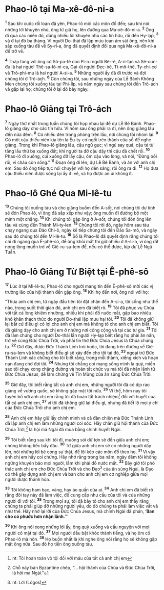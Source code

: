 # Phao-lô tại Ma-xê-đô-ni-a
<sup><b>1</b></sup> Sau khi cuộc rối loạn đã yên, Phao-lô mời các môn đồ đến; sau khi nói những lời khuyên nhủ, ông từ giã họ, lên đường qua Ma-xê-đô-ni-a. <sup><b>2</b></sup> Ông đi qua các miền đó, dùng nhiều lời khuyên nhủ các tín hữu, rồi đến Hy-lạp, <sup><b>3</b></sup> và ở tại đó ba tháng. Vì người Do-thái đã lập mưu toan ám sát ông, nên khi sắp xuống tàu để về Sy-ri-a, ông đã quyết định đổi qua ngả Ma-xê-đô-ni-a để trở về.

<sup><b>4</b></sup> Tháp tùng với ông có Sô-pa-tê con Pi-ru người Bê-rê, A-ri-tạc và Sê-cun-đu là hai người Thê-sa-lô-ni-ca, Gai-út người Đẹc-bê, Ti-mô-thê, Ty-chi-cơ và Trô-phi-mu là hai người A-si-a. <sup><b>5</b></sup> Những người ấy đã đi trước và đợi chúng tôi ở Trô-ách. <sup><b>6</b></sup> Còn chúng tôi, sau những ngày của Lễ Bánh Không Men chúng tôi xuống tàu tại Phi-líp, và năm ngày sau chúng tôi đến Trô-ách và gặp lại họ; chúng tôi ở lại đó bảy ngày.

# Phao-lô Giảng tại Trô-ách
<sup><b>7</b></sup> Ngày thứ nhất trong tuần chúng tôi họp nhau lại để dự Lễ Bẻ Bánh. Phao-lô giảng dạy cho các tín hữu. Vì hôm sau ông phải ra đi, nên ông giảng lâu đến nửa đêm. <sup><b>8</b></sup> Có nhiều đèn trong phòng trên lầu, nơi chúng tôi nhóm lại. <sup><b>9</b></sup> Có một cậu thiếu niên kia tên là Êu-ty-cơ ngồi trên thành cửa sổ để nghe giảng. Trong khi Phao-lô giảng lâu, cậu ngủ gục; vì ngủ say quá, cậu té từ tầng lầu thứ ba xuống đất; khi người ta đỡ cậu dậy thì cậu đã chết rồi. <sup><b>10</b></sup> Phao-lô đi xuống, cúi xuống đỡ lấy cậu, ôm cậu vào lòng, và nói, “Đừng bối rối, vì cháu còn sống.” <sup><b>11</b></sup> Đoạn ông đi lên, dự Lễ Bẻ Bánh, và ăn với anh chị em. Sau đó ông tiếp tục nói chuyện với họ đến sáng, rồi ông ra đi. <sup><b>12</b></sup> Họ đưa cậu thiếu niên được sống lại ấy đi về, và họ được an ủi không ít.

# Phao-lô Ghé Qua Mi-lê-tu
<sup><b>13</b></sup> Chúng tôi xuống tàu và cho giăng buồm đến A-sốt, nơi chúng tôi dự tính sẽ đón Phao-lô, vì ông đã sắp xếp như vậy; ông muốn đi đường bộ một mình một chặng. <sup><b>14</b></sup> Khi chúng tôi gặp ông ở A-sốt, chúng tôi đón ông lên tàu và cùng đến Thành Mi-ty-len. <sup><b>15</b></sup> Chúng tôi rời đó, ngày hôm sau tàu chạy ngang qua Đảo Chi-ô, ngày kế tiếp chúng tôi đến Đảo Sa-mô, và ngày sau đó chúng tôi đến Mi-lê-tu. <sup><b>16</b></sup> Số là Phao-lô đã quyết định rằng chúng tôi chỉ đi ngang qua Ê-phê-sô, để ông khỏi mất thì giờ nhiều ở A-si-a, vì ông rất nóng lòng muốn trở về Giê-ru-sa-lem để, nếu có thể được, kịp dự Lễ Ngũ Tuần.

# Phao-lô Giảng Từ Biệt tại Ê-phê-sô
<sup><b>17</b></sup> Lúc ở tại Mi-lê-tu, Phao-lô cho người mang tin đến Ê-phê-sô mời các vị trưởng lão của hội thánh đến gặp ông. <sup><b>18</b></sup> Khi họ đến nơi, ông nói với họ:

“Thưa anh chị em, từ ngày đầu tiên tôi đặt chân đến A-si-a, tôi sống như thế nào, trong suốt thời gian đó, anh chị em đã biết rõ. <sup><b>19</b></sup> Tôi đã phục vụ Chúa với tất cả lòng khiêm nhường, nhiều khi phải đổ nước mắt, gặp bao nhiêu khó khăn thách thức do người Do-thái lập mưu hại tôi. <sup><b>20</b></sup> Tôi đã không giữ lại bất cứ điều gì có lợi cho anh chị em mà không tỏ cho anh chị em biết. Tôi đã giảng dạy cho anh chị em ở những nơi công cộng và tại các tư gia. <sup><b>21</b></sup> Tôi đã làm chứng cho người Do-thái lẫn người Hy-lạp biết rằng họ phải ăn năn, trở về cùng Đức Chúa Trời, và phải tin thờ Đức Chúa Jesus là Chúa chúng ta. <sup><b>22</b></sup> Giờ đây, được Đức Thánh Linh trói buộc, tôi đang trên đường về Giê-ru-sa-lem và không biết điều gì sẽ xảy đến cho tôi tại đó, <sup><b>23</b></sup> ngoại trừ Đức Thánh Linh xác chứng cho tôi biết rằng, trong mỗi thành, xiềng xích và hoạn nạn đang chờ đợi tôi. <sup><b>24</b></sup> Nhưng tôi chẳng coi mạng sống mình là quý, miễn sao tôi chạy xong chặng đường và hoàn tất chức vụ mà tôi đã nhận lãnh từ Đức Chúa Jesus, để làm chứng về Tin Mừng của ân sủng Đức Chúa Trời.

<sup><b>25</b></sup> Giờ đây, tôi biết rằng tất cả anh chị em, những người tôi đã có dịp rao giảng về vương quốc, sẽ không gặp mặt tôi nữa. <sup><b>26</b></sup> Vì thế, hôm nay tôi tuyên bố với anh chị em rằng tôi đã hoàn tất trách nhiệm[^1-c2d22e30-aac0-4f70-95fb-3d35478a4863] đối với huyết của tất cả anh chị em, <sup><b>27</b></sup> vì tôi đã không giữ lại điều gì, nhưng đã tiết lộ mọi ý chỉ của Đức Chúa Trời cho anh chị em.

<sup><b>28</b></sup> Anh chị em hãy giữ lấy chính mình và cả đàn chiên mà Đức Thánh Linh đã lập anh chị em làm những người coi sóc. Hãy chăn giữ hội thánh của Đức Chúa Trời,[^2-c2d22e30-aac0-4f70-95fb-3d35478a4863] là hội mà Ngài đã mua bằng chính huyết Ngài.

<sup><b>29</b></sup> Tôi biết rằng sau khi tôi đi, muông sói dữ tợn sẽ đến giữa anh chị em; chúng không tiếc bầy đâu. <sup><b>30</b></sup> Từ giữa anh chị em sẽ có những người dấy lên, nói những lời bẻ cong sự thật, để lôi kéo các môn đồ theo họ. <sup><b>31</b></sup> Vì vậy anh chị em hãy coi chừng. Hãy nhớ rằng trong ba năm, ngày đêm tôi không ngừng khuyên bảo mọi người, lắm khi phải đổ nước mắt. <sup><b>32</b></sup> Bây giờ tôi phó thác anh chị em cho Đức Chúa Trời và cho Đạo[^3-c2d22e30-aac0-4f70-95fb-3d35478a4863] của ân sủng Ngài, là Đạo có thể gây dựng anh chị em và ban cho anh chị em cơ nghiệp giữa mọi người được thánh hóa.

<sup><b>33</b></sup> Tôi không ham bạc, vàng, hay áo quần của ai. <sup><b>34</b></sup> Anh chị em đã biết rõ rằng đôi tay này đã làm việc, để cung cấp nhu cầu của tôi và của những người đi với tôi. <sup><b>35</b></sup> Trong mọi sự, tôi đã bày tỏ cho anh chị em thấy rằng chúng ta phải giúp đỡ những người yếu, do đó chúng ta phải làm việc vất vả như thế. Hãy nhớ lại lời của Đức Chúa Jesus, mà chính Ngài đã phán, **‘Ban cho có phước hơn nhận lãnh.’**”

<sup><b>36</b></sup> Khi ông nói xong những lời ấy, ông quỳ xuống và cầu nguyện với mọi người có mặt tại đó. <sup><b>37</b></sup> Mọi người đều bật khóc thành tiếng, và họ ôm cổ Phao-lô mà hôn. <sup><b>38</b></sup> Họ buồn nhất là khi nghe ông nói rằng họ sẽ không gặp mặt ông nữa. Sau đó họ tiễn ông xuống tàu.

[^1-c2d22e30-aac0-4f70-95fb-3d35478a4863]: nt: Tôi hoàn toàn vô tội đối với máu của tất cả anh chị em
[^2-c2d22e30-aac0-4f70-95fb-3d35478a4863]: Chỗ này bản Byzantine chép, “... hội thánh của Chúa và Đức Chúa Trời, là hội mà Ngài.”
[^3-c2d22e30-aac0-4f70-95fb-3d35478a4863]: nt: Lời (Lógos)